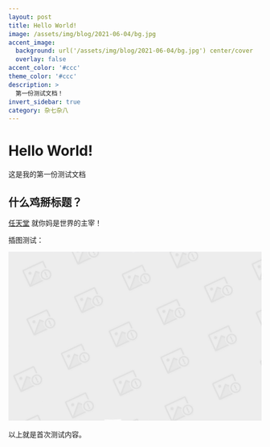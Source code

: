 ```yaml
---
layout: post
title: Hello World!
image: /assets/img/blog/2021-06-04/bg.jpg
accent_image: 
  background: url('/assets/img/blog/2021-06-04/bg.jpg') center/cover
  overlay: false
accent_color: '#ccc'
theme_color: '#ccc'
description: >
  第一份测试文档！
invert_sidebar: true
category: 杂七杂八
---
```


# Hello World!

这是我的第一份测试文档

## 什么鸡掰标题？

[任天堂](https://www.nintendo.co.jp/index.html) 就你妈是世界的主宰！

插图测试：

![](/assets/img/blog/2021-06-04/bg.jpg)

以上就是首次测试内容。